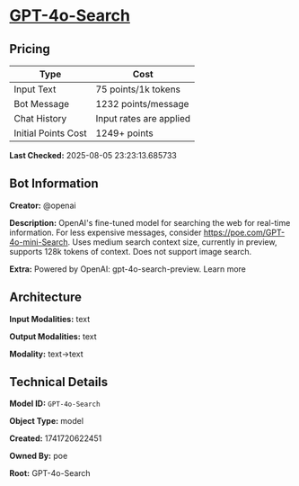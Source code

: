 # [GPT-4o-Search](https://poe.com/GPT-4o-Search)

## Pricing

| Type | Cost |
|------|------|
| Input Text | 75 points/1k tokens |
| Bot Message | 1232 points/message |
| Chat History | Input rates are applied |
| Initial Points Cost | 1249+ points |

**Last Checked:** 2025-08-05 23:23:13.685733


## Bot Information

**Creator:** @openai

**Description:** OpenAI's fine-tuned model for searching the web for real-time information. For less expensive messages, consider https://poe.com/GPT-4o-mini-Search. Uses medium search context size, currently in preview, supports 128k tokens of context. Does not support image search.

**Extra:** Powered by OpenAI: gpt-4o-search-preview. Learn more


## Architecture

**Input Modalities:** text

**Output Modalities:** text

**Modality:** text->text


## Technical Details

**Model ID:** `GPT-4o-Search`

**Object Type:** model

**Created:** 1741720622451

**Owned By:** poe

**Root:** GPT-4o-Search
